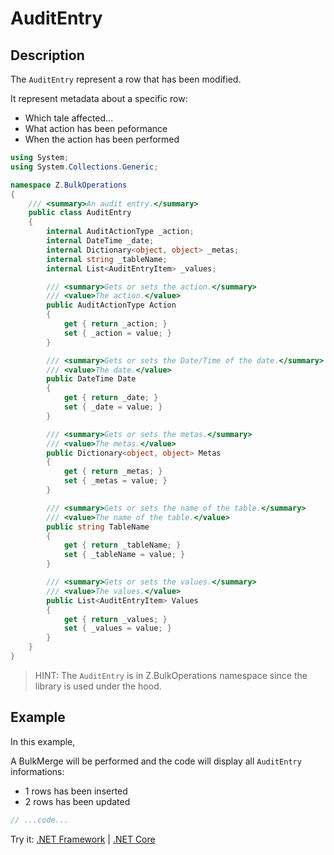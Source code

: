 # AuditEntry

## Description

The `AuditEntry` represent a row that has been modified.

It represent metadata about a specific row:
- Which tale affected...
- What action has been peformance
- When the action has been performed

```csharp
using System;
using System.Collections.Generic;

namespace Z.BulkOperations
{
    /// <summary>An audit entry.</summary>
    public class AuditEntry
    {
        internal AuditActionType _action;
        internal DateTime _date;
        internal Dictionary<object, object> _metas;
        internal string _tableName;
        internal List<AuditEntryItem> _values;

        /// <summary>Gets or sets the action.</summary>
        /// <value>The action.</value>
        public AuditActionType Action
        {
            get { return _action; }
            set { _action = value; }
        }

        /// <summary>Gets or sets the Date/Time of the date.</summary>
        /// <value>The date.</value>
        public DateTime Date
        {
            get { return _date; }
            set { _date = value; }
        }

        /// <summary>Gets or sets the metas.</summary>
        /// <value>The metas.</value>
        public Dictionary<object, object> Metas
        {
            get { return _metas; }
            set { _metas = value; }
        }

        /// <summary>Gets or sets the name of the table.</summary>
        /// <value>The name of the table.</value>
        public string TableName
        {
            get { return _tableName; }
            set { _tableName = value; }
        }

        /// <summary>Gets or sets the values.</summary>
        /// <value>The values.</value>
        public List<AuditEntryItem> Values
        {
            get { return _values; }
            set { _values = value; }
        }
    }
}
```

> HINT: The `AuditEntry` is in Z.BulkOperations namespace since the library is used under the hood.

## Example

In this example,

A BulkMerge will be performed and the code will display all `AuditEntry` informations:
- 1 rows has been inserted
- 2 rows has been updated

```csharp
// ...code...
```

Try it: [.NET Framework](https://dotnetfiddle.net/XB5npF) | [.NET Core](https://dotnetfiddle.net/y4w1ZG)